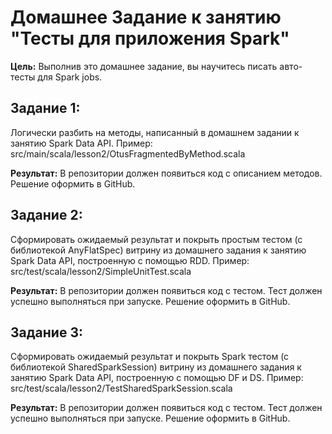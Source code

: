 # Домашнее Задание к занятию "Тесты для приложения Spark"

**Цель:** Выполнив это домашнее задание, вы научитесь писать авто-тесты для Spark jobs.

## Задание 1:
Логически разбить на методы, написанный в домашнем задании к занятию Spark Data API.
Пример: src/main/scala/lesson2/OtusFragmentedByMethod.scala

**Результат:**
В репозитории должен появиться код с описанием методов.
Решение оформить в GitHub.

## Задание 2:
Сформировать ожидаемый результат и покрыть простым тестом (с библиотекой AnyFlatSpec) витрину из домашнего задания к занятию Spark Data API, построенную с помощью RDD.
Пример: src/test/scala/lesson2/SimpleUnitTest.scala

**Результат:**
В репозитории должен появиться код с тестом. Тест должен успешно выполняться при запуске.
Решение оформить в GitHub.

## Задание 3:
Сформировать ожидаемый результат и покрыть Spark тестом (с библиотекой SharedSparkSession) витрину из домашнего задания к занятию Spark Data API, построенную с помощью DF и DS.
Пример: src/test/scala/lesson2/TestSharedSparkSession.scala

**Результат:**
В репозитории должен появиться код с тестом. Тест должен успешно выполняться при запуске.
Решение оформить в GitHub.
